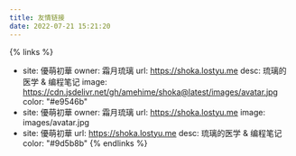 ```yaml
---
title: 友情链接
date: 2022-07-21 15:21:20
---
```

{% links %}
- site: 優萌初華
  owner: 霜月琉璃
  url: https://shoka.lostyu.me
  desc: 琉璃的医学 & 编程笔记
  image: https://cdn.jsdelivr.net/gh/amehime/shoka@latest/images/avatar.jpg
  color: "#e9546b"
- site: 優萌初華
  owner: 霜月琉璃
  url: https://shoka.lostyu.me
  image: images/avatar.jpg
- site: 優萌初華
  url: https://shoka.lostyu.me
  desc: 琉璃的医学 & 编程笔记
  color: "#9d5b8b"
{% endlinks %}
